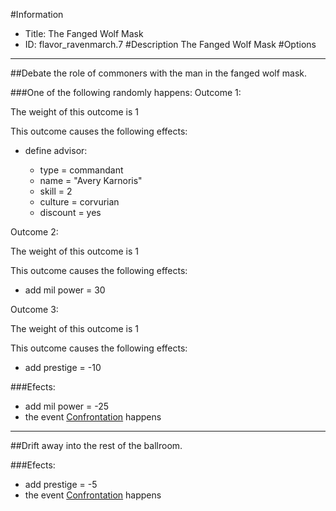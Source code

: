 #Information
 - Title: The Fanged Wolf Mask
 - ID: flavor_ravenmarch.7
#Description
The Fanged Wolf Mask
#Options

___
##Debate the role of commoners with the man in the fanged wolf mask.

###One of the following randomly happens:
Outcome 1:

The weight of this outcome is 1

This outcome causes the following effects:<ul><li>define advisor:</li><ul><li>type = commandant</li><li>name = "Avery Karnoris"</li><li>skill = 2</li><li>culture = corvurian</li><li>discount = yes</li></ul></ul>
Outcome 2:

The weight of this outcome is 1

This outcome causes the following effects:<ul><li>add mil power = 30</li></ul>
Outcome 3:

The weight of this outcome is 1

This outcome causes the following effects:<ul><li>add prestige = -10</li></ul>

###Efects:<ul><li>add mil power = -25</li><li>the event [Confrontation](../events/confrontation.md) happens</li></ul>

___
##Drift away into the rest of the ballroom.

###Efects:<ul><li>add prestige = -5</li><li>the event [Confrontation](../events/confrontation.md) happens</li></ul>
